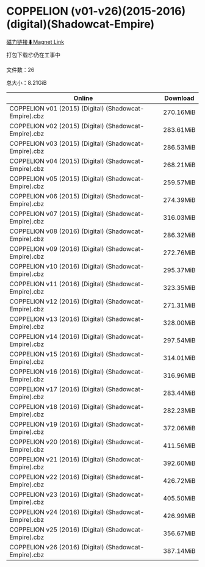 # COPPELION (v01-v26)(2015-2016)(digital)(Shadowcat-Empire)

[磁力链接⬇Magnet Link](magnet:?xt=urn:btih:8cb82a3a90bd8798a1b33e823f2391ab2efa4c51&dn=COPPELION%20%28v01-v26%29%282015-2016%29%28digital%29%28Shadowcat-Empire%29)

打包下载📦仍在工事中

文件数：26

总大小：8.21GiB

Online | Download
--- | ---
COPPELION v01 (2015) (Digital) (Shadowcat-Empire).cbz | 270.16MiB
COPPELION v02 (2015) (Digital) (Shadowcat-Empire).cbz | 283.61MiB
COPPELION v03 (2015) (Digital) (Shadowcat-Empire).cbz | 286.53MiB
COPPELION v04 (2015) (Digital) (Shadowcat-Empire).cbz | 268.21MiB
COPPELION v05 (2015) (Digital) (Shadowcat-Empire).cbz | 259.57MiB
COPPELION v06 (2015) (Digital) (Shadowcat-Empire).cbz | 274.39MiB
COPPELION v07 (2015) (Digital) (Shadowcat-Empire).cbz | 316.03MiB
COPPELION v08 (2016) (Digital) (Shadowcat-Empire).cbz | 286.32MiB
COPPELION v09 (2016) (Digital) (Shadowcat-Empire).cbz | 272.76MiB
COPPELION v10 (2016) (Digital) (Shadowcat-Empire).cbz | 295.37MiB
COPPELION v11 (2016) (Digital) (Shadowcat-Empire).cbz | 323.35MiB
COPPELION v12 (2016) (Digital) (Shadowcat-Empire).cbz | 271.31MiB
COPPELION v13 (2016) (Digital) (Shadowcat-Empire).cbz | 328.00MiB
COPPELION v14 (2016) (Digital) (Shadowcat-Empire).cbz | 297.54MiB
COPPELION v15 (2016) (Digital) (Shadowcat-Empire).cbz | 314.01MiB
COPPELION v16 (2016) (Digital) (Shadowcat-Empire).cbz | 316.96MiB
COPPELION v17 (2016) (Digital) (Shadowcat-Empire).cbz | 283.44MiB
COPPELION v18 (2016) (Digital) (Shadowcat-Empire).cbz | 282.23MiB
COPPELION v19 (2016) (Digital) (Shadowcat-Empire).cbz | 372.06MiB
COPPELION v20 (2016) (Digital) (Shadowcat-Empire).cbz | 411.56MiB
COPPELION v21 (2016) (Digital) (Shadowcat-Empire).cbz | 392.60MiB
COPPELION v22 (2016) (Digital) (Shadowcat-Empire).cbz | 426.72MiB
COPPELION v23 (2016) (Digital) (Shadowcat-Empire).cbz | 405.50MiB
COPPELION v24 (2016) (Digital) (Shadowcat-Empire).cbz | 426.99MiB
COPPELION v25 (2016) (Digital) (Shadowcat-Empire).cbz | 356.67MiB
COPPELION v26 (2016) (Digital) (Shadowcat-Empire).cbz | 387.14MiB